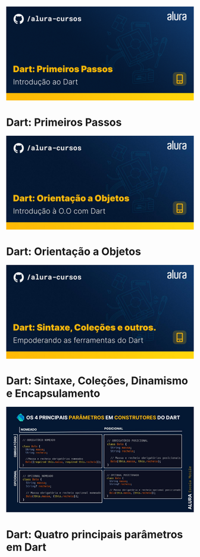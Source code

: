 ![Thumbnail GitHub](https://raw.githubusercontent.com/Kakomo/dart-primeiros-passos/master/Readme-%20Dart%20Primeiros%20Passos.png)

# Dart: Primeiros Passos

![Thumbnail GitHub](/header.jpg)

# Dart: Orientação a Objetos

![Thumbnail GitHub](/header2.jpg)

# Dart: Sintaxe, Coleções, Dinamismo e Encapsulamento

![Thumbnail GitHub](/parametrosConstrutores.jpg)

# Dart: Quatro principais parâmetros em Dart
